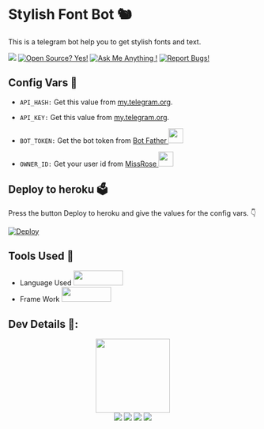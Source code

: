 # Stylish Font Bot 🐿
This is a telegram bot help you to get stylish fonts and text.

<a href="https://telegram.dog/stylishtext_Nsbot"><img src="https://img.shields.io/badge/Telegram-Bot-blue.svg?logo=telegram"></a>
[![Open Source? Yes!](https://badgen.net/badge/Open%20Source%20%3F/Yes/yellow?icon=github)](https://github.com/utkarsh212646/stylishtextgenbot)
[![Ask Me Anything !](https://img.shields.io/badge/🤔%20Ask%20me-anything-1abc9c.svg)](https://telegram.dog/rahul_thakor)
[![Report Bugs!](https://badgen.net/badge/🐞%20Report%20/Bugs/red)](https://telegram.dog/alpha_bot_support)

## Config Vars 🤖
- `API_HASH:` Get this value from [my.telegram.org](https://my.telegram.org).

- `API_KEY:` Get this value from [my.telegram.org](https://my.telegram.org).

- `BOT_TOKEN:` Get the bot token from [Bot Father <img src="https://telegra.ph/file/8d80c13110506bf1cb58e.jpg" width="30" height="30">](https://telegram.dog/BotFather)

- `OWNER_ID:` Get your user id from [MissRose <img src="https://telegra.ph/file/0a36032bd2221c8d4209d.jpg" width="30" height="30">](https://telegram.dog/MissRose_bot)

## Deploy to heroku 🗳
Press the button Deploy to heroku and give the values for the config vars. 👇

[![Deploy](https://www.herokucdn.com/deploy/button.svg)](https://heroku.com/deploy?template=https://github.com/crazebotz/Stylish-Text-Bot)

## Tools Used 🧰
- Language Used [<img src="https://telegra.ph/file/960ed8709acaf8c68b894.jpg" width="100" height="30">](https://www.python.org/)
- Frame Work [<img src="https://telegra.ph/file/804f06d1590f7619a63ed.jpg" width="100" height="30">](https://github.com/pyrogram/pyrogram)

## Dev Details 👤:
<p align="middle">
<img src="https://telegra.ph/file/2a3eab01d1201f40b3ffc.jpg" border-radius="10" width="150" height="150"><br>
<img src="https://badgen.net/badge/Name/THAKOR/FF33FF?icon=awesome&labelColor=0080FF"></a>
<a href="https://telegram.dog/crazebots"><img src="https://img.shields.io/badge/Telegram-Link-blue.svg?logo=telegram"></a>
<a href="https://github.com/crazebotz"><img src="https://badgen.net/badge/Follow%20on%20/GitHub/80FF00?icon=github&labelColor=black"></a>
<a href="https://youtube.com/technologyrk"><img src="https://img.shields.io/badge/YouTube-Channel-FF3333.svg?logo=youtube&logoColor=FF3333"></a>
<p align="left">
</p>
